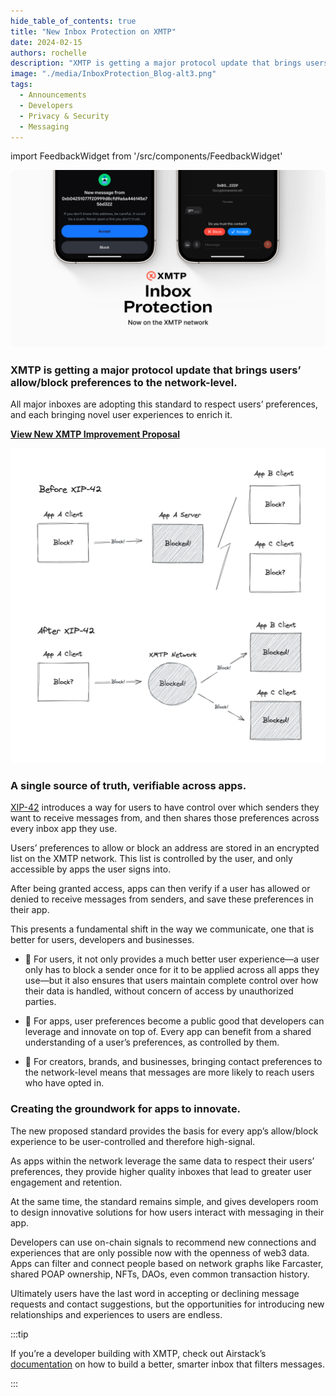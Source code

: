 ```yaml
---
hide_table_of_contents: true
title: "New Inbox Protection on XMTP"
date: 2024-02-15
authors: rochelle
description: "XMTP is getting a major protocol update that brings users’ allow/block preferences to the network-level."
image: "./media/InboxProtection_Blog-alt3.png"
tags:
  - Announcements
  - Developers
  - Privacy & Security
  - Messaging
---
```


import FeedbackWidget from '/src/components/FeedbackWidget'

![XMTP Inbox Protection illustrated using contact Accept and Block buttons in mobile apps](./media/InboxProtection_Blog-alt3.png)

### XMTP is getting a major protocol update that brings users’ allow/block preferences to the network-level.

All major inboxes are adopting this standard to respect users’ preferences, and each bringing novel user experiences to enrich it.

<!--truncate-->

[**View New XMTP Improvement Proposal**](https://community.xmtp.org/t/xip-42-universal-allow-and-block-preferences/544)

![Diagram illustrating how XIP-42 brings users’ allow/block preferences to the network level](./media/before-after-xip-37.png)

### A single source of truth, verifiable across apps.

[XIP-42](https://community.xmtp.org/t/xip-42-universal-allow-and-block-preferences/544) introduces a way for users to have control over which senders they want to receive messages from, and then shares those preferences across every inbox app they use. 

Users’ preferences to allow or block an address are stored in an encrypted list on the XMTP network. This list is controlled by the user, and only accessible by apps the user signs into.

After being granted access, apps can then verify if a user has allowed or denied to receive messages from senders, and save these preferences in their app. 

This presents a fundamental shift in the way we communicate, one that is better for users, developers and businesses.

- 🤝 For users, it not only provides a much better user experience—a user only has to block a sender once for it to be applied across all apps they use—but it also ensures that users maintain complete control over how their data is handled, without concern of access by unauthorized parties.

- 🌱 For apps, user preferences become a public good that developers can leverage and innovate on top of. Every app can benefit from a shared understanding of a user’s preferences, as controlled by them.

- 💌 For creators, brands, and businesses, bringing contact preferences to the network-level means that messages are more likely to reach users who have opted in.

### Creating the groundwork for apps to innovate.

The new proposed standard provides the basis for every app’s allow/block experience to be user-controlled and therefore high-signal.

As apps within the network leverage the same data to respect their users’ preferences, they provide higher quality inboxes that lead to greater user engagement and retention. 

At the same time, the standard remains simple, and gives developers room to design innovative solutions for how users interact with messaging in their app. 

Developers can use on-chain signals to recommend new connections and experiences that are only possible now with the openness of web3 data. Apps can filter and connect people based on network graphs like Farcaster, shared POAP ownership, NFTs, DAOs, even common transaction history.

Ultimately users have the last word in accepting or declining message requests and contact suggestions, but the opportunities for introducing new relationships and experiences to users are endless. 

:::tip

If you’re a developer building with XMTP, check out Airstack’s [documentation](https://docs.airstack.xyz/airstack-docs-and-faqs/guides/xmtp/spam-filters) on how to build a better, smarter inbox that filters messages.

:::

